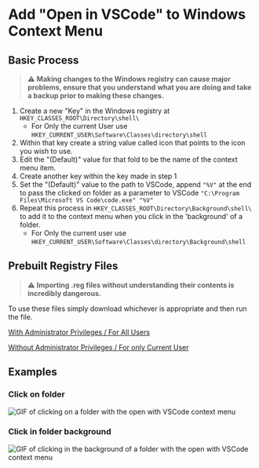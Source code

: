 # Add "Open in VSCode" to Windows Context Menu

## Basic Process

> :warning: **Making changes to the Windows registry can cause major problems, ensure that you understand what you are doing and take a backup prior to making these changes.**

1) Create a new "Key" in the Windows registry at `HKEY_CLASSES_ROOT\Directory\shell\`
    - For Only the current User use `HKEY_CURRENT_USER\Software\Classes\directory\shell`
2) Within that key create a string value called icon that points to the icon you wish to use.
3) Edit the "(Default)" value for that fold to be the name of the context menu item.
4) Create another key within the key made in step 1
5) Set the "(Default)" value to the path to VSCode, append `"%V"` at the end to pass the clicked on folder as a parameter to VSCode `"C:\Program Files\Microsoft VS Code\code.exe" "%V"`
6) Repeat this process in `HKEY_CLASSES_ROOT\Directory\Background\shell\` to add it to the context menu when you click in the 'background' of a folder.
    - For Only the current user use `HKEY_CURRENT_USER\Software\Classes\directory\Background\shell`

## Prebuilt Registry Files

> :warning: **Importing .reg files without understanding their contents is incredibly dangerous.**

To use these files simply download whichever is appropriate and then run the file.

[With Administrator Privileges / For All Users](vscodecontextmenu_allusers.reg)

[Without Administrator Privileges / For only Current User](vscodecontextmenu_currentuser.reg)

## Examples

### Click on folder

![GIF of clicking on a folder with the open with VSCode context menu](https://i.imgur.com/vez3ZHT.gif)

### Click in folder background

![GIF of clicking in the background of a folder with the open with VSCode context menu](https://i.imgur.com/YXzdI1V.gif)
